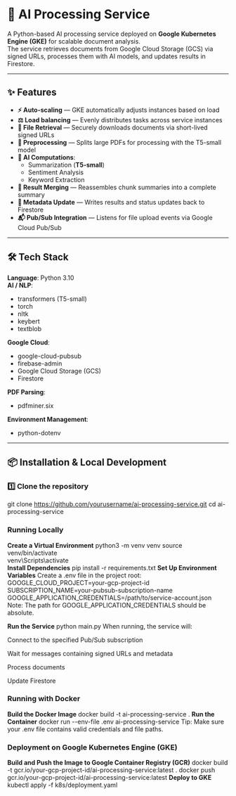 # 🤖 AI Processing Service

A Python-based AI processing service deployed on **Google Kubernetes Engine (GKE)** for scalable document analysis.  
The service retrieves documents from Google Cloud Storage (GCS) via signed URLs, processes them with AI models, and updates results in Firestore.

---

## ✨ Features

- **⚡ Auto-scaling** — GKE automatically adjusts instances based on load
- **⚖ Load balancing** — Evenly distributes tasks across service instances
- **📄 File Retrieval** — Securely downloads documents via short-lived signed URLs
- **🔄 Preprocessing** — Splits large PDFs for processing with the T5-small model
- **🧠 AI Computations**:
  - Summarization (**T5-small**)
  - Sentiment Analysis
  - Keyword Extraction
- **📝 Result Merging** — Reassembles chunk summaries into a complete summary
- **📌 Metadata Update** — Writes results and status updates back to Firestore
- **📬 Pub/Sub Integration** — Listens for file upload events via Google Cloud Pub/Sub

---

## 🛠 Tech Stack

**Language**: Python 3.10  
**AI / NLP**:
- transformers (T5-small)
- torch
- nltk
- keybert
- textblob

**Google Cloud**:
- google-cloud-pubsub
- firebase-admin
- Google Cloud Storage (GCS)
- Firestore

**PDF Parsing**:
- pdfminer.six

**Environment Management**:
- python-dotenv

---

## 📦 Installation & Local Development

### 1️⃣ Clone the repository
git clone https://github.com/yourusername/ai-processing-service.git
cd ai-processing-service

### Running Locally
**Create a Virtual Environment**
python3 -m venv venv
source venv/bin/activate      
venv\Scripts\activate         
**Install Dependencies**
pip install -r requirements.txt
**Set Up Environment Variables**
Create a .env file in the project root:
GOOGLE_CLOUD_PROJECT=your-gcp-project-id
SUBSCRIPTION_NAME=your-pubsub-subscription-name
GOOGLE_APPLICATION_CREDENTIALS=/path/to/service-account.json
Note: The path for GOOGLE_APPLICATION_CREDENTIALS should be absolute.

**Run the Service**
python main.py
When running, the service will:

Connect to the specified Pub/Sub subscription

Wait for messages containing signed URLs and metadata

Process documents

Update Firestore

### Running with Docker
**Build the Docker Image**
docker build -t ai-processing-service .
**Run the Container**
docker run --env-file .env ai-processing-service
Tip: Make sure your .env file contains valid credentials and file paths.

### Deployment on Google Kubernetes Engine (GKE)
**Build and Push the Image to Google Container Registry (GCR)**
docker build -t gcr.io/your-gcp-project-id/ai-processing-service:latest .
docker push gcr.io/your-gcp-project-id/ai-processing-service:latest
**Deploy to GKE**
kubectl apply -f k8s/deployment.yaml

